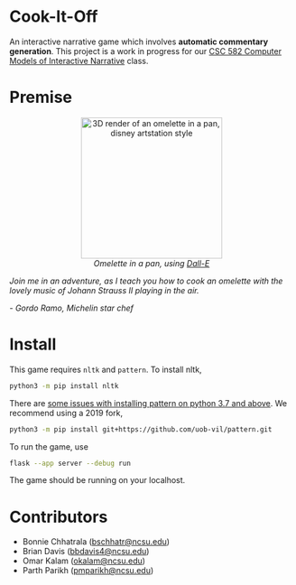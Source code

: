 # Cook-It-Off
An interactive narrative game which involves **automatic commentary generation**.
This project is a work in progress for our [CSC 582 Computer Models of Interactive Narrative](https://www.engineeringonline.ncsu.edu/course/csc-582-computer-models-of-interactive-narrative/) class.

# Premise
<p align="center">
  <img src="https://user-images.githubusercontent.com/24948340/201385087-fa9dc94c-00c4-4710-8fdf-8d0117811ca6.png" alt="3D render of an omelette in a pan, disney artstation style" width="250"/>
  <br>
  <i>Omelette in a pan, using <a href="https://labs.openai.com/">Dall-E</a></i>
</p>

_Join me in an adventure, as I teach you how to cook an omelette with the lovely music of Johann Strauss II playing in the air._

_- Gordo Ramo, Michelin star chef_

# Install
This game requires `nltk` and `pattern`. To install nltk,
```bash
python3 -m pip install nltk
```

There are [some issues with installing pattern on python 3.7 and above](https://github.com/clips/pattern/pull/250). We recommend using a 2019 fork,
```bash
python3 -m pip install git+https://github.com/uob-vil/pattern.git
```

To run the game, use
```bash
flask --app server --debug run
```

The game should be running on your localhost.

# Contributors
* Bonnie Chhatrala (bschhatr@ncsu.edu)
* Brian Davis (bbdavis4@ncsu.edu)
* Omar Kalam (okalam@ncsu.edu)
* Parth Parikh (pmparikh@ncsu.edu)
